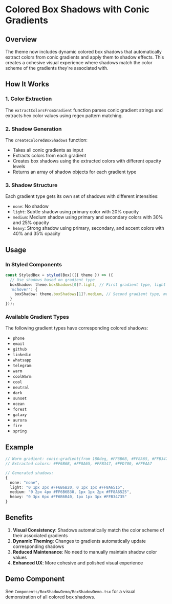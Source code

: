 # Colored Box Shadows with Conic Gradients

## Overview

The theme now includes dynamic colored box shadows that automatically extract colors from conic gradients and apply them to shadow effects. This creates a cohesive visual experience where shadows match the color scheme of the gradients they're associated with.

## How It Works

### 1. Color Extraction
The `extractColorsFromGradient` function parses conic gradient strings and extracts hex color values using regex pattern matching.

### 2. Shadow Generation
The `createColoredBoxShadows` function:
- Takes all conic gradients as input
- Extracts colors from each gradient
- Creates box shadows using the extracted colors with different opacity levels
- Returns an array of shadow objects for each gradient type

### 3. Shadow Structure
Each gradient type gets its own set of shadows with different intensities:
- `none`: No shadow
- `light`: Subtle shadow using primary color with 20% opacity
- `medium`: Medium shadow using primary and secondary colors with 30% and 25% opacity
- `heavy`: Strong shadow using primary, secondary, and accent colors with 40% and 35% opacity

## Usage

### In Styled Components
```typescript
const StyledBox = styled(Box)(({ theme }) => ({
  // Use shadows based on gradient type
  boxShadow: theme.boxShadows[0]?.light, // First gradient type, light shadow
  '&:hover': {
    boxShadow: theme.boxShadows[1]?.medium, // Second gradient type, medium shadow
  }
}));
```

### Available Gradient Types
The following gradient types have corresponding colored shadows:
- `phone`
- `email`
- `github`
- `linkedin`
- `whatsapp`
- `telegram`
- `warm`
- `coolWarm`
- `cool`
- `neutral`
- `dark`
- `sunset`
- `ocean`
- `forest`
- `galaxy`
- `aurora`
- `fire`
- `spring`

## Example

```typescript
// Warm gradient: conic-gradient(from 180deg, #FF6B6B, #FF8A65, #FFB347, #FFD700, #FFEAA7)
// Extracted colors: #FF6B6B, #FF8A65, #FFB347, #FFD700, #FFEAA7

// Generated shadows:
{
  none: "none",
  light: "0 1px 2px #FF6B6B20, 0 1px 1px #FF8A6515",
  medium: "0 2px 4px #FF6B6B30, 1px 1px 2px #FF8A6525",
  heavy: "0 3px 6px #FF6B6B40, 1px 1px 3px #FFB34735"
}
```

## Benefits

1. **Visual Consistency**: Shadows automatically match the color scheme of their associated gradients
2. **Dynamic Theming**: Changes to gradients automatically update corresponding shadows
3. **Reduced Maintenance**: No need to manually maintain shadow color values
4. **Enhanced UX**: More cohesive and polished visual experience

## Demo Component

See `Components/BoxShadowDemo/BoxShadowDemo.tsx` for a visual demonstration of all colored box shadows. 